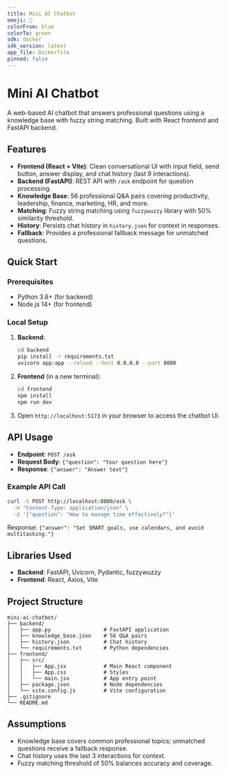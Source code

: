 ```yaml
---
title: Mini AI Chatbot
emoji: 🤖
colorFrom: blue
colorTo: green
sdk: docker
sdk_version: latest
app_file: Dockerfile
pinned: false
---
```


# Mini AI Chatbot

A web-based AI chatbot that answers professional questions using a knowledge base with fuzzy string matching. Built with React frontend and FastAPI backend.

## Features
- **Frontend (React + Vite)**: Clean conversational UI with input field, send button, answer display, and chat history (last 9 interactions).
- **Backend (FastAPI)**: REST API with `/ask` endpoint for question processing.
- **Knowledge Base**: 56 professional Q&A pairs covering productivity, leadership, finance, marketing, HR, and more.
- **Matching**: Fuzzy string matching using `fuzzywuzzy` library with 50% similarity threshold.
- **History**: Persists chat history in `history.json` for context in responses.
- **Fallback**: Provides a professional fallback message for unmatched questions.

## Quick Start

### Prerequisites
- Python 3.8+ (for backend)
- Node.js 14+ (for frontend)

### Local Setup
1. **Backend**:
   ```bash
   cd backend
   pip install -r requirements.txt
   uvicorn app:app --reload --host 0.0.0.0 --port 8000
   ```

2. **Frontend** (in a new terminal):
   ```bash
   cd frontend
   npm install
   npm run dev
   ```

3. Open `http://localhost:5173` in your browser to access the chatbot UI.

## API Usage
- **Endpoint**: `POST /ask`
- **Request Body**: `{"question": "Your question here"}`
- **Response**: `{"answer": "Answer text"}`

### Example API Call
```bash
curl -X POST http://localhost:8000/ask \
  -H "Content-Type: application/json" \
  -d '{"question": "How to manage time effectively?"}'
```
Response: `{"answer": "Set SMART goals, use calendars, and avoid multitasking."}`

## Libraries Used
- **Backend**: FastAPI, Uvicorn, Pydantic, fuzzywuzzy
- **Frontend**: React, Axios, Vite

## Project Structure
```
mini-ai-chatbot/
├── backend/
│   ├── app.py                 # FastAPI application
│   ├── knowledge_base.json    # 56 Q&A pairs
│   ├── history.json           # Chat history
│   └── requirements.txt       # Python dependencies
├── frontend/
│   ├── src/
│   │   ├── App.jsx            # Main React component
│   │   ├── App.css            # Styles
│   │   └── main.jsx           # App entry point
│   ├── package.json           # Node dependencies
│   └── vite.config.js         # Vite configuration
├── .gitignore
└── README.md
```

## Assumptions
- Knowledge base covers common professional topics; unmatched questions receive a fallback response.
- Chat history uses the last 3 interactions for context.
- Fuzzy matching threshold of 50% balances accuracy and coverage.
